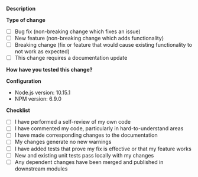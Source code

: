 
**Description**

<!--- Replace this comment with a summary of the change, including any relevant motivation or context. --->

**Type of change**

<!--- Please mark with "x", and delete options that are not relevant. --->

- [ ] Bug fix (non-breaking change which fixes an issue)
- [ ] New feature (non-breaking change which adds functionality)
- [ ] Breaking change (fix or feature that would cause existing functionality to not work as expected)
- [ ] This change requires a documentation update

**How have you tested this change?**

<!--- Replace this comment with:
- a description of how you verified your changes,
- instructions so others can reproduce,
- and any configuration details. --->

**Configuration**

<!--- Please update versions based on your use (run `node -v` and `npm -v`). --->

* Node.js version: 10.15.1
* NPM version: 6.9.0

**Checklist**

- [ ] I have performed a self-review of my own code
- [ ] I have commented my code, particularly in hard-to-understand areas
- [ ] I have made corresponding changes to the documentation
- [ ] My changes generate no new warnings
- [ ] I have added tests that prove my fix is effective or that my feature works
- [ ] New and existing unit tests pass locally with my changes
- [ ] Any dependent changes have been merged and published in downstream modules
